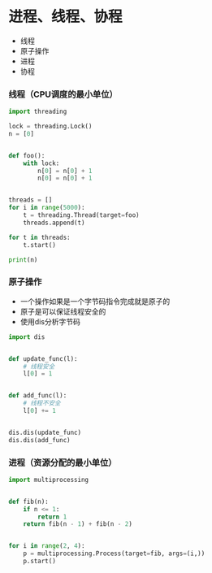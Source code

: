 # 进程、线程、协程

* 线程
* 原子操作
* 进程
* 协程


### 线程（CPU调度的最小单位）

```python
import threading

lock = threading.Lock()
n = [0]


def foo():
	with lock:
	    n[0] = n[0] + 1
	    n[0] = n[0] + 1


threads = []
for i in range(5000):
    t = threading.Thread(target=foo)
    threads.append(t)

for t in threads:
    t.start()

print(n)
```


### 原子操作

* 一个操作如果是一个字节码指令完成就是原子的
* 原子是可以保证线程安全的
* 使用dis分析字节码

```python
import dis


def update_func(l):
    # 线程安全
    l[0] = 1


def add_func(l):
    # 线程不安全
    l[0] += 1


dis.dis(update_func)
dis.dis(add_func)
```


### 进程（资源分配的最小单位）

```python
import multiprocessing


def fib(n):
    if n <= 1:
        return 1
    return fib(n - 1) + fib(n - 2)


for i in range(2, 4):
    p = multiprocessing.Process(target=fib, args=(i,))
    p.start()
```
